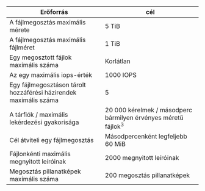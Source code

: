 | Erőforrás | cél |
|----------|---------------|
| A fájlmegosztás maximális mérete | 5 TiB |
| A fájlmegosztás maximális fájlméret | 1 TiB |
| Egy megosztott fájlok maximális száma | Korlátlan |
| Az egy maximális iops-érték | 1000 IOPS |
| Egy fájlmegosztáson tárolt hozzáférési házirendek maximális száma | 5 |
| A tárfiók / maximális lekérdezési gyakorisága | 20 000 kérelmek / másodperc bármilyen érvényes méretű fájlok<sup>3</sup> |
| Cél átviteli egy fájlmegosztás | Másodpercenként legfeljebb 60 MiB |
| Fájlonkénti maximális megnyitott leíróinak | 2000 megnyitott leíróinak |
| Megosztás pillanatképek maximális száma | 200 megosztás pillanatképek |